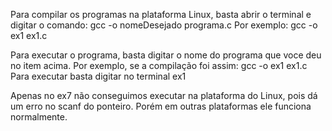 
Para compilar os programas na plataforma Linux, basta abrir o terminal e digitar o comando: gcc -o nomeDesejado programa.c
Por exemplo: gcc -o ex1 ex1.c

Para executar o programa, basta digitar o nome do programa que voce deu no item acima.
Por exemplo, se a compilação foi assim: gcc -o ex1 ex1.c
Para executar basta digitar no terminal ex1

Apenas no ex7 não conseguimos executar na plataforma do Linux, pois dá um erro no scanf do ponteiro.
Porém em outras plataformas ele funciona normalmente.
